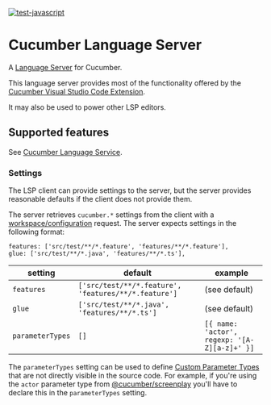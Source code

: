 [![test-javascript](https://github.com/cucumber/language-server/actions/workflows/test-javascript.yml/badge.svg)](https://github.com/cucumber/language-server/actions/workflows/test-javascript.yml)

# Cucumber Language Server

A [Language Server](https://langserver.org/) for Cucumber.

This language server provides most of the functionality offered by the
[Cucumber Visual Studio Code Extension](https://github.com/cucumber/vscode).

It may also be used to power other LSP editors.

## Supported features

See [Cucumber Language Service](https://github.com/cucumber/language-service).

### Settings

The LSP client can provide settings to the server, but the server provides reasonable defaults if the client does not
provide them.

The server retrieves `cucumber.*` settings from the client with a [workspace/configuration](https://microsoft.github.io/language-server-protocol/specification#workspace_configuration) request.
The server expects settings in the following format:

```
features: ['src/test/**/*.feature', 'features/**/*.feature'],
glue: ['src/test/**/*.java', 'features/**/*.ts'],
```

| setting          | default                                              | example                                      |
| ---------------- | ---------------------------------------------------- | -------------------------------------------- |
| `features`       | `['src/test/**/*.feature', 'features/**/*.feature']` | (see default)                                |
| `glue`           | `['src/test/**/*.java', 'features/**/*.ts']`         | (see default)                                |
| `parameterTypes` | `[]`                                                 | `[{ name: 'actor', regexp: '[A-Z][a-z]+' }]` |

The `parameterTypes` setting can be used to define [Custom Parameter Types](https://github.com/cucumber/cucumber-expressions#custom-parameter-types)
that are not directly visible in the source code. For example, if you're using the `actor` parameter type from
[@cucumber/screenplay](https://github.com/cucumber/screenplay.js#actors) you'll have to
declare this in the `parameterTypes` setting.
